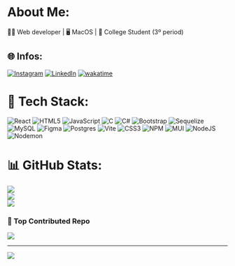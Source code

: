 # About Me:
👨‍💻 Web developer | 🖥️ MacOS | 📖 College Student (3º period)  <br>



## 🌐 Infos:
[![Instagram](https://img.shields.io/badge/Instagram-%23E4405F.svg?logo=Instagram&logoColor=white)](https://www.instagram.com/lukeak_/) [![LinkedIn](https://img.shields.io/badge/LinkedIn-%230077B5.svg?logo=linkedin&logoColor=white)](https://www.linkedin.com/in/lucas-klemke-28b2a4259/) 
[![wakatime](https://wakatime.com/badge/user/4930c768-7e42-44d4-9835-a34225650b88.svg)](https://wakatime.com/@4930c768-7e42-44d4-9835-a34225650b88)

# 👾 Tech Stack:
![React](https://img.shields.io/badge/react-%2320232a.svg?style=for-the-badge&logo=react&logoColor=%2361DAFB) ![HTML5](https://img.shields.io/badge/html5-%23E34F26.svg?style=for-the-badge&logo=html5&logoColor=white) ![JavaScript](https://img.shields.io/badge/javascript-%23323330.svg?style=for-the-badge&logo=javascript&logoColor=%23F7DF1E) ![C](https://img.shields.io/badge/c-%2300599C.svg?style=for-the-badge&logo=c&logoColor=white) ![C#](https://img.shields.io/badge/c%23-%23239120.svg?style=for-the-badge&logo=csharp&logoColor=white) ![Bootstrap](https://img.shields.io/badge/bootstrap-%238511FA.svg?style=for-the-badge&logo=bootstrap&logoColor=white) ![Sequelize](https://img.shields.io/badge/Sequelize-52B0E7?style=for-the-badge&logo=Sequelize&logoColor=white) ![MySQL](https://img.shields.io/badge/mysql-4479A1.svg?style=for-the-badge&logo=mysql&logoColor=white) ![Figma](https://img.shields.io/badge/figma-%23F24E1E.svg?style=for-the-badge&logo=figma&logoColor=white) ![Postgres](https://img.shields.io/badge/postgres-%23316192.svg?style=for-the-badge&logo=postgresql&logoColor=white) ![Vite](https://img.shields.io/badge/vite-%23646CFF.svg?style=for-the-badge&logo=vite&logoColor=white) ![CSS3](https://img.shields.io/badge/css3-%231572B6.svg?style=for-the-badge&logo=css3&logoColor=white) ![NPM](https://img.shields.io/badge/NPM-%23CB3837.svg?style=for-the-badge&logo=npm&logoColor=white) ![MUI](https://img.shields.io/badge/MUI-%230081CB.svg?style=for-the-badge&logo=mui&logoColor=white) ![NodeJS](https://img.shields.io/badge/node.js-6DA55F?style=for-the-badge&logo=node.js&logoColor=white) ![Nodemon](https://img.shields.io/badge/NODEMON-%23323330.svg?style=for-the-badge&logo=nodemon&logoColor=%BBDEAD)
# 📊 GitHub Stats:
![](https://github-readme-stats.vercel.app/api?username=LucasKlemke&theme=ambient_gradient&hide_border=false&include_all_commits=false&count_private=false)<br/>
![](https://github-readme-streak-stats.herokuapp.com/?user=LucasKlemke&theme=ambient_gradient&hide_border=false)<br/>
![](https://github-readme-stats.vercel.app/api/top-langs/?username=LucasKlemke&theme=ambient_gradient&hide_border=false&include_all_commits=false&count_private=false&layout=compact)

### 🚀 Top Contributed Repo
![](https://github-contributor-stats.vercel.app/api?username=LucasKlemke&limit=5&theme=ambient_gradient&combine_all_yearly_contributions=true)


---
[![](https://visitcount.itsvg.in/api?id=LucasKlemke&icon=0&color=0)](https://visitcount.itsvg.in)

<!-- Proudly created with GPRM ( https://gprm.itsvg.in ) -->
